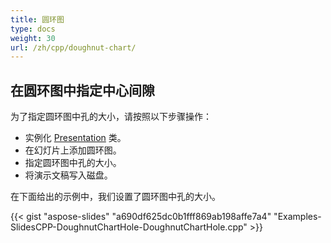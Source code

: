 ```yaml
---
title: 圆环图
type: docs
weight: 30
url: /zh/cpp/doughnut-chart/
---
```


## **在圆环图中指定中心间隙**
为了指定圆环图中孔的大小，请按照以下步骤操作：

- 实例化 [Presentation](https://reference.aspose.com/slides/net/aspose.slides/presentation) 类。
- 在幻灯片上添加圆环图。
- 指定圆环图中孔的大小。
- 将演示文稿写入磁盘。

在下面给出的示例中，我们设置了圆环图中孔的大小。

{{< gist "aspose-slides" "a690df625dc0b1fff869ab198affe7a4" "Examples-SlidesCPP-DoughnutChartHole-DoughnutChartHole.cpp" >}}